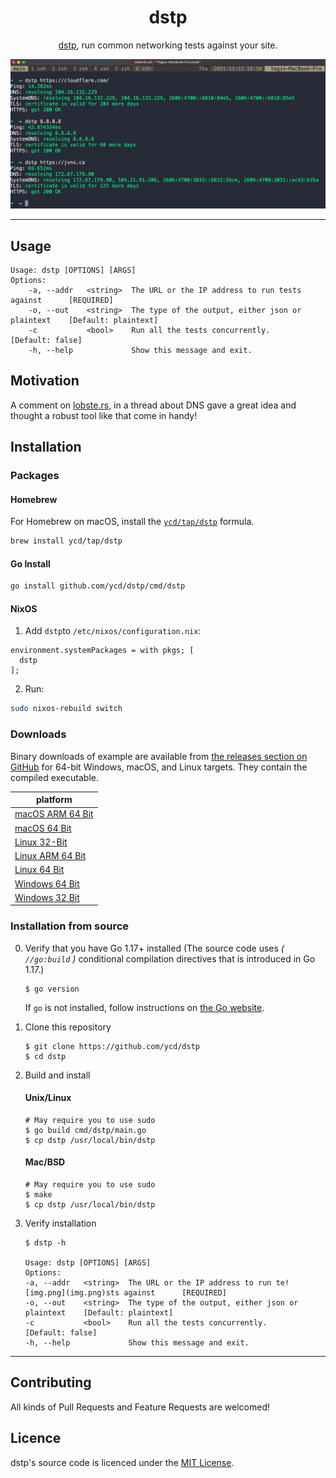 <div align="center">
<h1>dstp</h1>

[dstp](https://github.com/ycd/dstp), run common networking tests against your site.

![dstp gif](assets/dstp.png)

</div>


---

## Usage

```
Usage: dstp [OPTIONS] [ARGS]
Options:
	-a, --addr   <string>  The URL or the IP address to run tests against      [REQUIRED]
	-o, --out    <string>  The type of the output, either json or plaintext    [Default: plaintext] 
	-c           <bool>    Run all the tests concurrently.                     [Default: false]
	-h, --help             Show this message and exit.
```

## Motivation

A comment on [lobste.rs](https://lobste.rs/s/qtsklv/how_do_you_tell_if_problem_is_caused_by_dns#c_1nqkdp), in a thread
about DNS gave a great idea and thought a robust tool like that come in handy!

## Installation

### Packages

#### Homebrew

For Homebrew on macOS, install the [`ycd/tap/dstp`](https://github.com/ycd/homebrew-tap#readme) formula.

```zsh
brew install ycd/tap/dstp
```

#### Go Install

```zsh
go install github.com/ycd/dstp/cmd/dstp
```

#### NixOS

1. Add `dstp`to `/etc/nixos/configuration.nix`:

```
environment.systemPackages = with pkgs; [
  dstp
];
```

2. Run:

```zsh
sudo nixos-rebuild switch
```


### Downloads

Binary downloads of example are available from [the releases section on GitHub](https://github.com/ycd/dstp/releases/)
for 64-bit Windows, macOS, and Linux targets. They contain the compiled executable.

| platform     |
| ----------- | 
| [macOS ARM 64 Bit](https://github.com/ycd/dstp/releases/download/v0.3.0/dstp_0.3.0_darwin_arm64.tar.gz)
| [macOS 64 Bit](https://github.com/ycd/dstp/releases/download/v0.3.0/dstp_0.3.0_darwin_x86_64.tar.gz)
| [Linux 32-Bit](https://github.com/ycd/dstp/releases/download/v0.3.0/dstp_0.3.0_linux_i386.tar.gz)
| [Linux ARM 64 Bit](https://github.com/ycd/dstp/releases/download/v0.3.0/dstp_0.3.0_linux_arm64.tar.gz)
| [Linux 64 Bit](https://github.com/ycd/dstp/releases/download/v0.3.0/dstp_0.3.0_linux_x86_64.tar.gz)
| [Windows 64 Bit](https://github.com/ycd/dstp/releases/download/v0.3.0/dstp_0.3.0_windows_x86_64.zip)
| [Windows 32 Bit](https://github.com/ycd/dstp/releases/download/v0.3.0/dstp_0.3.0_windows_i386.zip)

### Installation from source

0. Verify that you have Go 1.17+ installed (The source code uses _( `//go:build` )_ conditional compilation directives that is introduced in Go 1.17.)

   ```
   $ go version
   ```

   If `go` is not installed, follow instructions on [the Go website](https://golang.org/doc/install).

1. Clone this repository

   ```
   $ git clone https://github.com/ycd/dstp 
   $ cd dstp
   ```

2. Build and install

   #### Unix/Linux
   ```
   # May require you to use sudo
   $ go build cmd/dstp/main.go
   $ cp dstp /usr/local/bin/dstp
   ```

   #### Mac/BSD
   ```
   # May require you to use sudo
   $ make
   $ cp dstp /usr/local/bin/dstp
   ```

3. Verify installation

   ```
   $ dstp -h 

   Usage: dstp [OPTIONS] [ARGS]
   Options:
   -a, --addr   <string>  The URL or the IP address to run te![img.png](img.png)sts against      [REQUIRED]
   -o, --out    <string>  The type of the output, either json or plaintext    [Default: plaintext]
   -c           <bool>    Run all the tests concurrently.                     [Default: false]
   -h, --help             Show this message and exit.
   ```

---

## Contributing

All kinds of Pull Requests and Feature Requests are welcomed!

## Licence

dstp's source code is licenced under the [MIT License](https://choosealicense.com/licenses/mit/).
